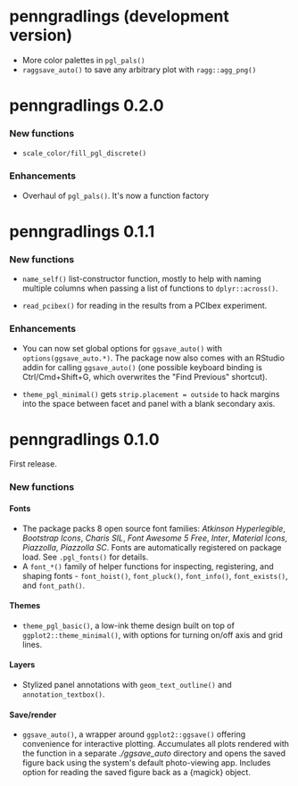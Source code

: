 # penngradlings (development version)

- More color palettes in `pgl_pals()`
- `raggsave_auto()` to save any arbitrary plot with `ragg::agg_png()`

# penngradlings 0.2.0

### New functions

- `scale_color/fill_pgl_discrete()`

### Enhancements

- Overhaul of `pgl_pals()`. It's now a function factory

# penngradlings 0.1.1

### New functions

- `name_self()` list-constructor function, mostly to help with naming multiple columns when passing a list of functions to `dplyr::across()`.

- `read_pcibex()` for reading in the results from a PCIbex experiment. 

### Enhancements

- You can now set global options for `ggsave_auto()` with `options(ggsave_auto.*)`. The package now also comes with an RStudio addin for calling `ggsave_auto()` (one possible keyboard binding is Ctrl/Cmd+Shift+G, which overwrites the "Find Previous" shortcut).

- `theme_pgl_minimal()` gets `strip.placement = outside` to hack margins into the space between facet and panel with a blank secondary axis.

# penngradlings 0.1.0

First release.

### New functions

#### Fonts

- The package packs 8 open source font families: _Atkinson Hyperlegible_, _Bootstrap Icons_, _Charis SIL_, _Font Awesome 5 Free_, _Inter_, _Material Icons_, _Piazzolla_, _Piazzolla SC_. Fonts are automatically registered on package load. See `.pgl_fonts()` for details.
- A `font_*()` family of helper functions for inspecting, registering, and shaping fonts - `font_hoist()`, `font_pluck()`, `font_info()`, `font_exists()`, and `font_path()`.

#### Themes

- `theme_pgl_basic()`, a low-ink theme design built on top of `ggplot2::theme_minimal()`, with options for turning on/off axis and grid lines.

#### Layers

- Stylized panel annotations with `geom_text_outline()` and `annotation_textbox()`.

#### Save/render

- `ggsave_auto()`, a wrapper around `ggplot2::ggsave()` offering convenience for interactive plotting. Accumulates all plots rendered with the function in a separate _./ggsave_auto_ directory and opens the saved figure back using the system's default photo-viewing app. Includes option for reading the saved figure back as a {magick} object.
